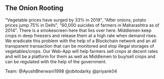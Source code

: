 ## The Onion Rooting

"Vegetable prices have surged by 33% in 2019", "After onions, potato prices jump 75% in Delhi", "60,000 suicides of farmers in Maharashtra as of 2014". There is a smokescreen here that lies over here. Middlemen keep crops in deep freezers and release them at a high rate when demand rises. We eradicate this problem with the help of a Blockchain network and an all transparent transaction that can be monitored and stop illegal storages of vegetables/crops. Our Web-App will help farmers sell crops at decent rates and will be a platform for them as well as Middlemen to buy/sell crops and can be regulated with the help of the government.

Team: @AyushBherwani1998 @obitodarky @priyank04
